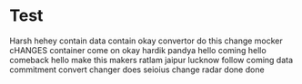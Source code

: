 # Test
Harsh
hehey
contain
data
contain
okay
convertor
do this
change
mocker
cHANGES
container
come on
okay
hardik
pandya
hello
coming
hello
comeback
hello
make this
makers
ratlam
jaipur
lucknow
follow
coming
data
commitment
convert
changer
does
seioius
change
radar
done
done

